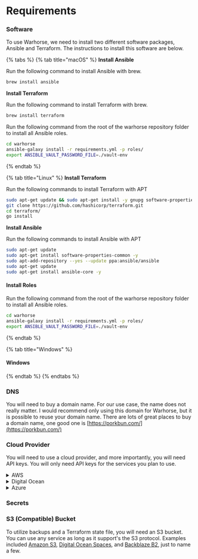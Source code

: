 # Requirements

### Software

To use Warhorse, we need to install two different software packages, Ansible and Terraform. The instructions to install this software are below.

{% tabs %}
{% tab title="macOS" %}
**Install Ansible**

Run the following command to install Ansible with brew.

```bash
brew install ansible
```

**Install Terraform**

Run the following command to install Terraform with brew.

```bash
brew install terraform
```

Run the following command from the root of the warhorse repository folder to install all Ansible roles.

```bash
cd warhorse
ansible-galaxy install -r requirements.yml -p roles/
export ANSIBLE_VAULT_PASSWORD_FILE=./vault-env
```
{% endtab %}

{% tab title="Linux" %}
**Install Terraform**

Run the following commands to install Terraform with APT

```bash
sudo apt-get update && sudo apt-get install -y gnupg software-properties-common curl
git clone https://github.com/hashicorp/terraform.git
cd terraform/
go install
```

**Install Ansible**

Run the following commands to install Ansible with APT

```bash
sudo apt-get update
sudo apt-get install software-properties-common -y
sudo apt-add-repository --yes --update ppa:ansible/ansible
sudo apt-get update
sudo apt-get install ansible-core -y
```

#### Install Roles

Run the following command from the root of the warhorse repository folder to install all Ansible roles.

```bash
cd warhorse
ansible-galaxy install -r requirements.yml -p roles/
export ANSIBLE_VAULT_PASSWORD_FILE=./vault-env
```
{% endtab %}

{% tab title="Windows" %}
#### Windows

####
{% endtab %}
{% endtabs %}

### DNS

You will need to buy a domain name. For our use case, the name does not really matter. I would recommend only using this domain for Warhorse, but it is possible to reuse your domain name. There are lots of great places to buy a domain name, one good one is [https://porkbun.com/](https://porkbun.com/)

### Cloud Provider

You will need to use a cloud provider, and more importantly, you will need API keys. You will only need API keys for the services you plan to use.

<details>

<summary>AWS</summary>

API - Access Key API - Secret Key

</details>

<details>

<summary>Digital Ocean</summary>

API Key

</details>

<details>

<summary>Azure</summary>



</details>

### Secrets



### S3 (Compatible) Bucket&#x20;

To utilize backups and a Terraform state file, you will need an S3 bucket. You can use any service as long as it support's the S3 protocol. Examples included [Amazon S3](https://aws.amazon.com/s3/), [Digital Ocean Spaces](https://www.digitalocean.com/products/spaces), and [Backblaze B2](https://www.backblaze.com/b2/cloud-storage.html), just to name a few.



### &#x20;<a href="#_2-cloud-provider" id="_2-cloud-provider"></a>
